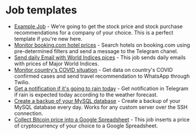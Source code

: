 # Job templates

- [Example Job](example_job) - We're going to get the stock price and stock purchase recommendations for a company of your choice. This is a perfect template if you're new here.
- [Monitor booking.com hotel prices](monitor_prices_on_booking_com) - Search hotels on booking.com using pre-determined filters and send a message to the Telegram chanel.
- [Send daily Email with World Indices pices](send_daily_email_yfinance) - This job sends daily emails with prices of Major World Indices.
- [Monitor country's COVID situation](monitor_country_covid_status) - Get data on country's COVID confirmed cases and send travel recommendation to WhatsApp through Twilio.
- [Get a notification if it's going to rain today](rain_weather_forecast) - Get notification in Telegram if rain is expected today according to the weather forecast.
- [Create a backup of your MySQL database](mysql_db_backups) - Create a backup of your MySQL database every day. Works for any custom server over the SSH connection.
- [Collect Bitcoin price into a Google Spreadsheet](crud_google_spreadsheet) - This job inserts a price of cryptocurrency of your choice to a Google Spreadsheet.
